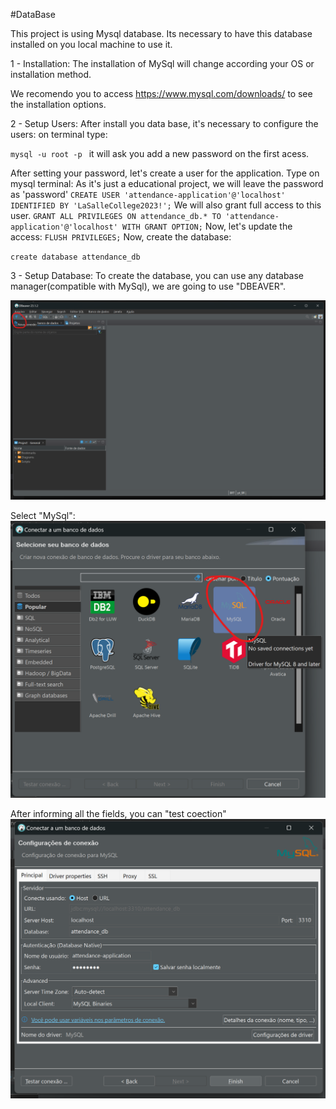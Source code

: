 
#DataBase

This project is using Mysql database.
Its necessary to have this database installed on you local machine to use it.

1 - Installation:
The installation of MySql will change according your OS or installation method.

We recomendo you to access https://www.mysql.com/downloads/ to see the installation options.

2 - Setup Users:
After install you data base, it's necessary to configure the users:
on terminal type:

`
mysql -u root -p 
`
it will ask you add a new password on the first acess.

After setting your password, let's create a user for the application. Type on mysql terminal:
As it's just a educational project, we will leave the password as 'password'
`
CREATE USER 'attendance-application'@'localhost' IDENTIFIED BY 'LaSalleCollege2023!';
`
We will also grant full access to this user.
`
GRANT ALL PRIVILEGES ON attendance_db.* TO 'attendance-application'@'localhost' WITH GRANT OPTION;
`
Now, let's update the access:
`
FLUSH PRIVILEGES;
`
Now, create the database:

`
create database attendance_db
`

3 - Setup Database:
To create the database, you can use any database manager(compatible with MySql), we are going to use "DBEAVER".

![Alt text](other/image.png)

Select "MySql":
![Alt text](other/image-1.png)

After informing all the fields, you can "test coection"
![Alt text](other/image-2.png)